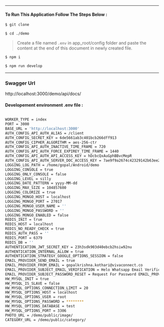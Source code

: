 <!-- ![](https://stage-whatsapp.helo.ai/assets/img/logo.png) Demo -->
-------------
#### To Run This Application Follow The Steps Below : 
```sh
$ git clone 
```
```sh 
$ cd ./demo
```
>Create a file named `.env` in app_root/config folder and paste the content at the end of this document in newly created file.

```sh
$ npm i
```
```sh
$ npm run develop
```
-------------

### Swagger Url
http://localhost:3000/demo/api/docs/

#### Developement environment .env file :
```sh

WORKER_TYPE = index
PORT = 3000
BASE_URL = 'http://localhost:3000'
AUTH_CONFIG_API_AUTH_ALIAS = /client
AUTH_CONFIG_SECRET_KEY = 6de5661ab3c401bcb266dff913
AUTH_CONFIG_CIPHER_ALGORITHM = aes-256-ctr
AUTH_CONFIG_API_AUTH_INACTIVE_TIME_FRAME = 720
AUTH_CONFIG_API_AUTH_FORCE_EXPIREY_TIME_FRAME = 1440
AUTH_CONFIG_API_AUTH_API_ACCESS_KEY = hDcbcQxAuGphBBvcMepR
AUTH_CONFIG_API_AUTH_SERVER_DOC_ACCESS_KEY = 7ae9f9a2674c42329142b63ee20fd865
LOGGING_LOG_PATH = /home/gopal/Android/demo
LOGGING_CONSOLE = true
LOGGING_ONLY_CONSOLE = false
LOGGING_LEVEL = silly
LOGGING_DATE_PATTERN = yyyy-MM-dd
LOGGING_MAX_SIZE = 104857600
LOGGING_COLORIZE = true
LOGGING_MONGO_HOST = localhost
LOGGING_MONGO_PORT = 27017
LOGGING_MONGO_USER_NAME = ''
LOGGING_MONGO_PASSWORD = ''
LOGGING_MONGO_ENABLED = false
REDIS_INIT = true
REDIS_HOST = localhost
REDIS_NO_READY_CHECK = true
REDIS_AUTH_PASS = ''
REDIS_PORT = 6379
REDIS_DB = ''
AUTHENTICATION_JWT_SECRET_KEY = 23h3sdk903d40ebcb2hsiw92nu
AUTHENTICATION_INTERNAL_ALLOW = true
AUTHENTICATION_STRATEGY_GOOGLE_OPTIONS_SESSION = false
EMAIL_PROVIDER_SEND_EMAIL = true
EMAIL_PROVIDER_FROM_EMAIL = gopalkrishna.kothari@vivaconnect.co
EMAIL_PROVIDER_SUBJECT_EMAIL_VERIFICATION = Helo Whatsapp Email Verification
EMAIL_PROVIDER_SUBJECT_PASSWORD_RESET = Request For Password EMAIL_PROVIDER_SERVICE
HW_MYSQL_INIT = true
HW_MYSQL_IS_SLAVE = false
HW_MYSQL_OPTIONS_CONNECTION_LIMIT = 20
HW_MYSQL_OPTIONS_HOST = localhost
HW_MYSQL_OPTIONS_USER = root
HW_MYSQL_OPTIONS_PASSWORD = ********
HW_MYSQL_OPTIONS_DATABASE = test
HW_MYSQL_OPTIONS_PORT = 3306
PHOTO_URL = /demo/public/image/
CATEGORY_URL = /demo/public/category/
```